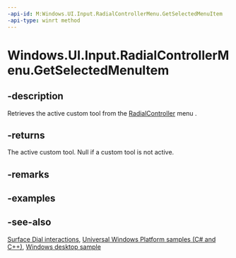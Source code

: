 ```yaml
---
-api-id: M:Windows.UI.Input.RadialControllerMenu.GetSelectedMenuItem
-api-type: winrt method
---
```


<!-- Method syntax
public Windows.UI.Input.RadialControllerMenuItem GetSelectedMenuItem()
-->

# Windows.UI.Input.RadialControllerMenu.GetSelectedMenuItem

## -description
Retrieves the active custom tool from the [RadialController](radialcontroller.md) menu .

## -returns
The active custom tool. Null if a custom tool is not active.

## -remarks

## -examples

## -see-also
[Surface Dial interactions](/windows/uwp/input-and-devices/windows-wheel-interactions), [Universal Windows Platform samples (C# and C++)](https://go.microsoft.com/fwlink/?linkid=832713), [Windows desktop sample](https://aka.ms/radialcontrollerclassicsample)